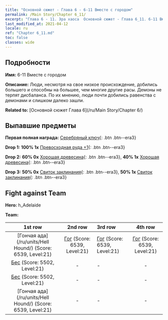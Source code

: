 ```yaml
---
title: "Основной сюжет - Глава 6 - 6-11 Вместе с городом"
permalink: /Main Story/Chapter 6_11/
excerpt: "Глава 6 - 11. Эра хаоса  Основной сюжет - Глава 6_11. 6-11 Вместе с городом"
last_modified_at: 2021-04-12
locale: ru
ref: "Chapter 6_11.md"
toc: false
classes: wide
---
```


## Подробности

 **Имя:** 6-11 Вместе с городом

 **Описание:** Люди, несмотря на свое низкое происхождение, добились большего и способны на большее, чем многие другие расы. Демоны не терпят дисбаланса. По их мнению, люди почти добились равенства с демонами и слишком далеко зашли.

 **Related to:** [Основной сюжет Глава 6](/ru/Main Story/Chapter 6/)

## Выпавшие предметы

 **Первая полная награда:** [Серебряный ключ](/ru/Items/con_693/){: .btn .btn--era3}

 **Drop 1:** **100% 1x** [Превосходная руда +1](/ru/Items/mat_19/){: .btn .btn--era3}

 **Drop 2:** **60% 0x** [Хорошая древесина](/ru/Items/mat_13/){: .btn .btn--era3}, **40% 1x** [Хорошая древесина](/ru/Items/mat_13/){: .btn .btn--era3}

 **Drop 3:** **50% 0x** [Свиток заклинания](/ru/Items/con_694/){: .btn .btn--era3}, **50% 1x** [Свиток заклинания](/ru/Items/con_694/){: .btn .btn--era3}


## Fight against Team
 **Hero:** h_Adelaide

 **Team:**


  | 1st row | 2nd row | 3rd row | 4th row |
  |:----:|:----:|:----|:----:|
  | [Гончая ада](/ru/units/Hell Hound/) (Score: 6539, Level:21)  | [Гог](/ru/units/Gog/) (Score: 6539, Level:21)  | [Гог](/ru/units/Gog/) (Score: 6539, Level:21)  | [Гог](/ru/units/Gog/) (Score: 6539, Level:21)  |
  | [Бес](/ru/units/Imp/) (Score: 5502, Level:21)  | - | - | - |
  | [Бес](/ru/units/Imp/) (Score: 5502, Level:21)  | - | - | - |
  | [Гончая ада](/ru/units/Hell Hound/) (Score: 6539, Level:21)  | - | - | - |


